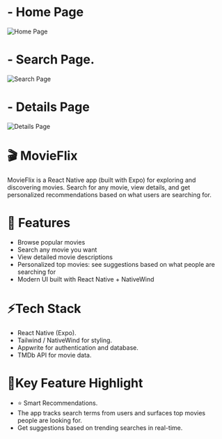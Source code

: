 # - Home Page
![Home Page](https://github.com/user-attachments/assets/8fec2dff-de18-4124-9a88-d927b48c9c01)

# - Search Page.
![Search Page](https://github.com/user-attachments/assets/9f7c19cc-6064-45ed-b5b4-9487ffa41c92)

# - Details Page
![Details Page](https://github.com/user-attachments/assets/b6d4ead1-f018-43d3-868e-d7eb75871f4d)


# 🎬 MovieFlix
MovieFlix is a React Native app (built with Expo) for exploring and discovering movies. Search for any movie, view details, and get personalized recommendations based on what users are searching for.

# 🚀 Features
- Browse popular movies
- Search any movie you want
- View detailed movie descriptions
- Personalized top movies: see suggestions based on what people are searching for
- Modern UI built with React Native + NativeWind

# ⚡Tech Stack
- React Native (Expo).
- Tailwind / NativeWind for styling.
- Appwrite for authentication and database.
- TMDb API for movie data.

# 🎯Key Feature Highlight
- ⭐ Smart Recommendations.
- The app tracks search terms from users and surfaces top movies people are looking for.
- Get suggestions based on trending searches in real-time.
